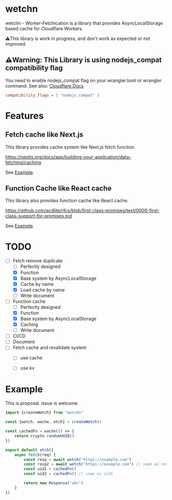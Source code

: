 # wetchn
wetchn - Worker-Fetchication is a library that provides AsyncLocalStorage based cache for Cloudflare Workers.

⚠️This library is work in progress, and don't work as expected or not improved.

## ⚠️Warning: This Library is using nodejs_compat compatibility flag

You need to enable nodejs_compat flag on your wrangler.toml or wrangler command.
See also: [Cloudflare Docs](https://developers.cloudflare.com/workers/platform/compatibility-dates/#nodejs-compatibility-flag)

```toml
compatibility_flags = [ "nodejs_compat" ]
```

# Features

## Fetch cache like Next.js

This library provides cache system like Next.js fetch function.

https://nextjs.org/docs/app/building-your-application/data-fetching/caching

See [Example](#example).

## Function Cache like React cache

This library also provides function cache like React cache.

https://github.com/acdlite/rfcs/blob/first-class-promises/text/0000-first-class-support-for-promises.md

See [Example](#example).

# TODO

- [ ] Fetch remove duplicate
    - [ ] Perfectly designed 
    - [x] Function
    - [x] Base system by AsyncLocalStorage
    - [x] Cache by name
    - [x] Load cache by name
    - [ ] Write document
- [ ] Function cache
    - [ ] Perfectly designed
    - [x] Function
    - [x] Base system by AsyncLocalStorage
    - [x] Caching
    - [ ] Write document
- [ ] CI/CD
- [ ] Document
- [ ] Fetch cache and revalidate system
  - [ ] use cache
  - [ ] use kv


# Example

This is proposal. issue is welcome.

```typescript
import {createWetch} from "wetchn"

const {wetch, wache, etch} = createWetch()

const cachedFn = wache(() => {
    return crypto.randomUUID()
})

export default etch({
    async fetch(req) {
        const resp = await wetch("https://example.com")
        const resp2 = await wetch("https://example.com") // same as resp and no fetch call
        const uid1 = cachedFn()
        const uid2 = cachedFn() // same as uid1

        return new Response("abc")
    }
})
```
